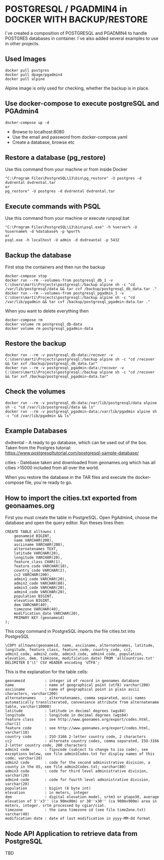 # POSTGRESQL / PGADMIN4 in DOCKER WITH BACKUP/RESTORE

I´ve created a composition of POSTGRESQL and PGADMIN4 to handle POSTGRES databases in container.
I´ve also added several examples to use in other projects.

## Used Images
```
docker pull postgres
docker pull dpage/pgadmin4
docker pull alpine
```

Alpine image is only used for checking, whether the backup is in place.  

## Use docker-compose to execute postgreSQL and PGAdmin4

```
docker-compose up -d
```

- Browse to localhost:8080
- Use the email and password from docker-compose.yaml
- Create a database, browse etc

## Restore a database (pg_restore)

Use this command from your machine or from inside Docker

```
"C:\Program Files\PostgreSQL\13\bin\pg_restore" -U postgres -d dvdrental dvdrental.tar
or
pg_restore" -U postgres -d dvdrental dvdrental.tar
```

## Execute commands with PSQL

Use this command from your machine or execute runpsql.bat

```
"C:\Program Files\PostgreSQL\13\bin\psql.exe" -h %server% -U %username% -d %database% -p %port%
or
psql.exe -h localhost -U admin -d dvdreantal -p 5432
```

## Backup the database 

First stop the containers and then run the backup

```
docker-compose stop
docker run --rm --volumes-from postgresql_db_1 -v C:\Users\marti\Projects\postgresql:/backup alpine sh -c "cd /var/lib/postgresql/data && tar cvf /backup/postgresql_db_data.tar ."
docker run --rm --volumes-from postgresql_pgadmin_1 -v C:\Users\marti\Projects\postgresql:/backup alpine sh -c "cd /var/lib/pgadmin && tar cvf /backup/postgresql_pgadmin-data.tar ."
```

When you want to delete everything then  

```
docker-compose rm
docker volume rm postgresql_db-data
docker volume rm postgresql_pgadmin-data
```

## Restore the backup

```
docker run --rm -v postgresql_db-data:/recover -v C:\Users\marti\Projects\postgresql:/backup alpine sh -c "cd /recover && tar xvf /backup/postgresql_db_data.tar"
docker run --rm -v postgresql_pgadmin-data:/recover -v C:\Users\marti\Projects\postgresql:/backup alpine sh -c "cd /recover && tar xvf /backup/postgresql_pgadmin-data.tar"
```

## Check the volumes

```
docker run --rm -v postgresql_db-data:/var/lib/postgresql/data alpine sh -c "cd /var/lib/postgresql/data && ls"
docker run --rm -v postgresql_pgadmin-data:/var/lib/pgadmin alpine sh -c "cd /var/lib/pgadmin && ls"
```

## Example Databases

dvdrental - A ready to go database, which can be used out of the box. Taken from the Postgres tutorial:  
https://www.postgresqltutorial.com/postgresql-sample-database/  

cities - Datebase taken and downloaded from geonames.org which has all cities >15000 included from all over the world.  

When you restore the database in the TAR files and execute the docker-compose file, you´re ready to go.

## How to import the cities.txt exported from geonaames.org

First you must create the table in PostgreSQL. Open PgAdmin4, choose the database and open the query editor. Run theses lines then:  

```
CREATE TABLE alltowns (
    geonameid BIGINT,
    name VARCHAR(200),
    asciiname VARCHAR(200),
    alternatenames TEXT,
    latitude VARCHAR(20),
    longitude VARCHAR(20),
    feature_class CHAR(1),
    feature_code VARCHAR(10),
    country_code VARCHAR(2),
    cc2 VARCHAR(200),
    admin1_code VARCHAR(20),
    admin2_code VARCHAR(80),
    admin3_code VARCHAR(20),
    admin4_code VARCHAR(20),
    population BIGINT,
    elevation BIGINT,
    dem VARCHAR(40),
    timezone VARCHAR(40),
    modification_date VARCHAR(20),
    PRIMARY KEY (geonameid)
);
```

This copy command in PostgreSQL imports the file cities.txt into PostgreSQL  

```
\COPY alltowns(geonameid, name, asciiname, alternatenames, latitude, longitude, feature_class, feature_code, country_code, cc2, admin1_code, admin2_code, admin3_code, admin4_code, population, elevation, dem, timezone, modification_date) FROM 'allCountries.txt' DELIMITER E'\t' CSV HEADER encoding 'UTF8';
```

This is the explanation for the table cells:

```
geonameid         : integer id of record in geonames database
name              : name of geographical point (utf8) varchar(200)
asciiname         : name of geographical point in plain ascii characters, varchar(200)
alternatenames    : alternatenames, comma separated, ascii names automatically transliterated, convenience attribute from alternatename table, varchar(10000)
latitude          : latitude in decimal degrees (wgs84)
longitude         : longitude in decimal degrees (wgs84)
feature class     : see http://www.geonames.org/export/codes.html, char(1)
feature code      : see http://www.geonames.org/export/codes.html, varchar(10)
country code      : ISO-3166 2-letter country code, 2 characters
cc2               : alternate country codes, comma separated, ISO-3166 2-letter country code, 200 characters
admin1 code       : fipscode (subject to change to iso code), see exceptions below, see file admin1Codes.txt for display names of this code; varchar(20)
admin2 code       : code for the second administrative division, a county in the US, see file admin2Codes.txt; varchar(80) 
admin3 code       : code for third level administrative division, varchar(20)
admin4 code       : code for fourth level administrative division, varchar(20)
population        : bigint (8 byte int) 
elevation         : in meters, integer
dem               : digital elevation model, srtm3 or gtopo30, average elevation of 3''x3'' (ca 90mx90m) or 30''x30'' (ca 900mx900m) area in meters, integer. srtm processed by cgiar/ciat.
timezone          : the iana timezone id (see file timeZone.txt) varchar(40)
modification date : date of last modification in yyyy-MM-dd format
```

## Node API Application to retrieve data from PostgreSQL

TBD
